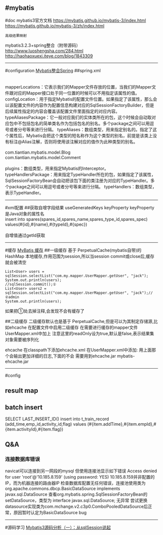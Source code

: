 #mybatis
---
#doc
mybatis3官方文档
https://mybatis.github.io/mybatis-3/index.html
https://mybatis.github.io/mybatis-3/zh/index.html

    高级结果映射
mybatis3.2.3+spring整合（附带源码）
http://www.luoshengsha.com/284.html
http://haohaoxuexi.iteye.com/blog/1843309



---
#configuration
[Mybatis整合Spring](http://www.tuicool.com/articles/FVRzI3)
##spring.xml
<bean id="sqlSessionFactory" class="org.mybatis.spring.SqlSessionFactoryBean">
       <property name="dataSource" ref="dataSource" />  
       <property name="mapperLocations" value="classpath:com/tiantian/ckeditor/mybatis/mappers/*Mapper.xml" />  
       <property name="typeAliasesPackage" value="com.tiantian.ckeditor.model" />  
</bean>
mapperLocations：它表示我们的Mapper文件存放的位置，当我们的Mapper文件跟对应的Mapper接口处于同一位置的时候可以不用指定该属性的值。
configLocation：用于指定Mybatis的配置文件位置。如果指定了该属性，那么会以该配置文件的内容作为配置信息构建对应的SqlSessionFactoryBuilder，但是后续属性指定的内容会覆盖该配置文件里面指定的对应内容。
typeAliasesPackage：它一般对应我们的实体类所在的包，这个时候会自动取对应包中不包括包名的简单类名作为包括包名的别名。多个package之间可以用逗号或者分号等来进行分隔。
typeAliases：数组类型，用来指定别名的。指定了这个属性后，Mybatis会把这个类型的短名称作为这个类型的别名，前提是该类上没有标注@Alias注解，否则将使用该注解对应的值作为此种类型的别名。
<property name="typeAliases">  
    <array>  
        <value>com.tiantian.mybatis.model.Blog</value>  
        <value>com.tiantian.mybatis.model.Comment</value>  
    </array>  
</property>
plugins：数组类型，用来指定Mybatis的Interceptor。
typeHandlersPackage：用来指定TypeHandler所在的包，如果指定了该属性，SqlSessionFactoryBean会自动把该包下面的类注册为对应的TypeHandler。多个package之间可以用逗号或者分号等来进行分隔。
typeHandlers：数组类型，表示TypeHandler。

---

#xml配置
##获取自增字段结果
useGeneratedKeys keyProperty keyProperty是Java对象的属性名
<insert id="insert" parameterType="Spares" useGeneratedKeys="true" keyProperty="id">  
        insert into spares(spares_id,spares_name,spares_type_id,spares_spec)  
        values(#{id},#{name},#{typeId},#{spec})  
</insert>  
自增值通过getId获取

---
#缓存
[MyBatis 缓存](http://www.cnblogs.com/zemliu/archive/2013/08/05/3239014.html)
##一级缓存
基于 PerpetualCache(mybatis自带)的 HashMap 本地缓存,作用范围为session,所以当session commit或close后,缓存就会被清空

    List<User> users = sqlSession.selectList("com.my.mapper.UserMapper.getUser", "jack");
    System.out.println(users);
    //sqlSession.commit();①
    List<User> users2 = sqlSession.selectList("com.my.mapper.UserMapper.getUser", "jack");//②admin
    System.out.println(users);
如果把①处去掉注释,会发现不会有缓存了

##二级缓存
二级缓存默认也是基于 PerpetualCache,但是可以为其制定存储源,比如ehcache 
在配置文件中启用二级缓存
    <setting name="cacheEnabled" value="true" />
在需要进行缓存的mapper文件UserMapper.xml中加上
    <cache readOnly="true"></cache>
注意这里的readOnly设为true,默认是false,表示结果集对象需要被序列化

ehcache
在classpath下添加ehcache.xml
在UserMapper.xml中添加:
    <!-- <cache readOnly="true" type="org.mybatis.caches.ehcache.LoggingEhcache"/>   -->
    <cache type="org.mybatis.caches.ehcache.EhcacheCache"/>
用上面那个会输出更加详细的日志,下面的不会
需要用到ehcache.jar mybatis-ehcache.jar



---
#config
## result map
<resultMap type="TrainRecord" id="trainRecordResultMap">  
    <id column="id" property="id" jdbcType="BIGINT" />  
    <result column="add_time" property="addTime" jdbcType="VARCHAR" />  
    <result column="emp_id" property="empId" jdbcType="BIGINT" />  
    <result column="activity_id" property="activityId" jdbcType="BIGINT" />  
    <result column="flag" property="status" jdbcType="VARCHAR" />  
</resultMap> 


## batch insert 
<insert id="addTrainRecordBatch" useGeneratedKeys="true" parameterType="java.util.List">  
    <selectKey resultType="long" keyProperty="id" order="AFTER">  
        SELECT  
        LAST_INSERT_ID()  
    </selectKey>  
    insert into t_train_record (add_time,emp_id,activity_id,flag)   
    values  
    <foreach collection="list" item="item" index="index" separator="," >  
        (#{item.addTime},#{item.empId},#{item.activityId},#{item.flag})  
    </foreach>  
</insert>


## Q&A
### 连接数据库错误
navicat可以连接到另一网段的mysql
但使用连接池显示如下错误
Access denied for user 'root'@'10.185.8.159' (using password: YES)
10.185.8.159并非配置的IP，而为机器连接的路由器IP
检查数据库配置无任何错误，连接池使用类为
    org.apache.commons.dbcp.BasicDataSource implements javax.sql.DataSource
查看org.mybatis.spring.SqlSessionFactoryBean的setDataSource，类型为
    interface javax.sql.DataSource;
无异常
尝试更换datasource实现类为com.mchange.v2.c3p0.ComboPooledDataSource后正常，原因暂时认定为BasicDataSource bug



----
#源码学习
[Mybatis3源码分析（一）：从sqlSession说起](http://blog.csdn.net/flashflight/article/details/43039281)
























